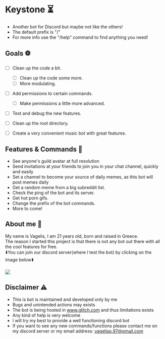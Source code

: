 # Keystone ⏳
* Another bot for Discord but maybe not like the others!
* The default prefix is "/"
* For more info use the "/help" command to find anything you need!


## Goals ⚽

- [ ] Clean up the code a bit.
    - [ ] Clean up the code some more.
    - [ ] More modulating.
- [ ] Add permissions to certain commands.
    - [ ] Make permissions a little more advanced.
- [ ] Test and debug the new features.
- [ ] Clean up the root directory.
- [ ] Create a very convenient music bot with great features.


## Features & Commands 👻
- See anyone's guild avatar at full resolution
- Send invitations at your friends to join you in your chat channel, quickly and easily
- Set a channel to become your source of daily memes, as this bot will post memes daily
- Get a random meme from a big subreddit list.
- Check the ping of the bot and its server.
- Get hot porn gifs.
- Change the prefix of the bot commands.
- More to come!

## About me 🤷
My name is Vagelis, I am 21 years old, born and raised in Greece.<br/>
The reason I started this project is that there is not any bot out there with all the cool features for free.<br/>
⬇️You can join our discord server(where I test the bot) by clicking on the image below⬇️
<br/>
<br/>
<a href="https://discord.gg/3fS2vEB"><img src="https://i.imgur.com/OUvlR93.png"></a>

## Disclaimer ⚠️
+ This is bot is maintained and developed only by me
+ Bugs and unintended actions may exists
+ The bot is being hosted in www.glitch.com and thus limitations exists
+ Any kind of help is very welcome
+ I will try my best to provide a well functioning discord bot
+ If you want to see any new commands/functions please contact me on my discord server or my email address: vagelisp.97@gmail.com
